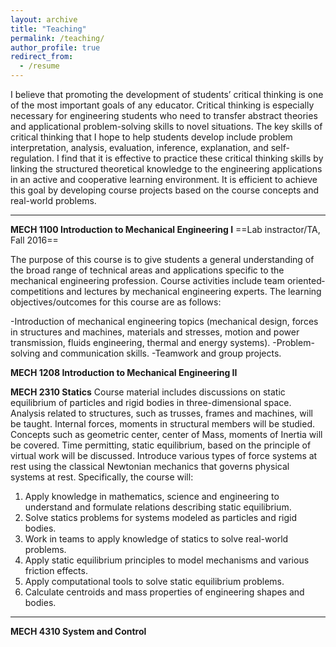 ```yaml
---
layout: archive
title: "Teaching"
permalink: /teaching/
author_profile: true
redirect_from:
  - /resume
---
```


I believe that promoting the development of students’ critical thinking is one of the most important goals of any educator. Critical thinking is especially necessary for engineering students who need to transfer abstract theories and applicational problem-solving skills to novel situations. The key skills of critical thinking that I hope to help students develop include problem interpretation, analysis, evaluation, inference, explanation, and self-regulation. I find that it is effective to practice these critical thinking skills by linking the structured theoretical knowledge to the engineering applications in an active and cooperative learning environment. It is efficient to achieve this goal by developing course projects based on the course concepts and real-world problems.

------
**MECH 1100 Introduction to Mechanical Engineering I**
==Lab instractor/TA, Fall 2016== 

The purpose of this course is to give students a general understanding of the broad range of technical areas and applications specific to the mechanical engineering profession. Course activities include team oriented‐ competitions and lectures by mechanical engineering experts. The learning objectives/outcomes for this course are as follows:

-Introduction of mechanical engineering topics (mechanical design, forces in structures and machines, materials and stresses, motion and power transmission, fluids engineering, thermal and energy systems).
-Problem-solving and communication skills. 
-Teamwork and group projects.

**MECH 1208 Introduction to Mechanical Engineering II**


**MECH 2310 Statics**
Course material includes discussions on static equilibrium of particles and rigid bodies in three-dimensional space. Analysis related to structures, such as trusses, frames and machines, will be taught. Internal forces, moments in structural members will be studied. Concepts such as geometric center, center of Mass, moments of Inertia will be covered. Time permitting, static equilibrium, based on the principle of virtual work will be discussed. Introduce various types of force systems at rest using the classical Newtonian mechanics that governs physical systems at rest. Specifically, the course will:
1. Apply knowledge in mathematics, science and engineering to understand and formulate relations describing static equilibrium.
2. Solve statics problems for systems modeled as particles and rigid bodies.
3. Work in teams to apply knowledge of statics to solve real-world problems.
4. Apply static equilibrium principles to model mechanisms and various friction effects.
5. Apply computational tools to solve static equilibrium problems.
6. Calculate centroids and mass properties of engineering shapes and bodies.



------
**MECH 4310 System and Control**

